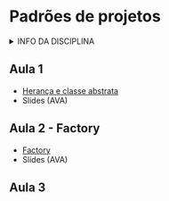 # Padrões de projetos

<details>
<summary>INFO DA DISCIPLINA</summary>

- **[AVA](https://ava.ifpr.edu.br/course/view.php?id=14062)**
- Curso: TADS
- Período: 6°
- Horário: segunda, 19:00 às 22:20 (Lab 3)
- Período letivo: **2025/2**
- Aulas: 04/08/25 à dez/25
- **[Repositório](https://github.com/fscheidt/padroes)**

</details>


## Aula 1
- [Herança e classe abstrata](/oo/pessoa.py)
- Slides (AVA)

## Aula 2 - Factory
- [Factory](/factory)
- Slides (AVA)

## Aula 3
